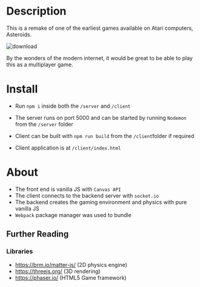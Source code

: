 # Description

This is a remake of one of the earliest games available on Atari computers, Asteroids.

![download](S:\codeworks\Senior\spacefleet\download.png)

By the wonders of the modern internet, it would be great to be able to play this as a multiplayer game.

# Install

- Run `npm i` inside both the `/server` and `/client`
- The server runs on port 5000 and can be started by running `Nodemon` from the `/server` folder

- Client can be built with `npm run build` from the `/client`folder if required
- Client application is at `/client/index.html`

# About

- The front end is vanilla JS with `Canvas API`
- The client connects to the backend server with `socket.io`
-  The backend creates the gaming environment and physics with pure vanilla JS
- `Webpack` package manager was used to bundle

## Further Reading

### Libraries
- https://brm.io/matter-js/ (2D physics engine)
- https://threejs.org/ (3D rendering)
- https://phaser.io/ (HTML5 Game framework)

